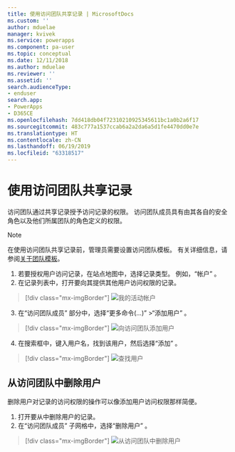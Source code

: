```yaml
---
title: 使用访问团队共享记录 | MicrosoftDocs
ms.custom: ''
author: mduelae
manager: kvivek
ms.service: powerapps
ms.component: pa-user
ms.topic: conceptual
ms.date: 12/11/2018
ms.author: mduelae
ms.reviewer: ''
ms.assetid: ''
search.audienceType:
- enduser
search.app:
- PowerApps
- D365CE
ms.openlocfilehash: 7dd418db04f72310210925345611bc1a0b2a6f17
ms.sourcegitcommit: 483c777a1537ccab6a2a2da6a5d1fe4470dd0e7e
ms.translationtype: HT
ms.contentlocale: zh-CN
ms.lasthandoff: 06/19/2019
ms.locfileid: "63318517"
---
```

# <a name="share-records-using-access-team"></a>使用访问团队共享记录

访问团队通过共享记录授予访问记录的权限。 访问团队成员具有由其各自的安全角色以及他们所属团队的角色定义的权限。 

> [!NOTE]
> 在使用访问团队共享记录前，管理员需要设置访问团队模板。 有关详细信息，请参阅[关于团队模板](https://docs.microsoft.com/previous-versions/dynamicscrm-2016/admins-customizers-dynamics-365/mt812239(v%3dcrm.8))。 

1. 若要授权用户访问记录，在站点地图中，选择记录类型。 例如，“帐户”  。
2. 在记录列表中，打开要向其提供其他用户访问权限的记录。

  > [!div class="mx-imgBorder"]
  > ![我的活动帐户](media/AccessTeam1.png "我的活动帐户")

3. 在“访问团队成员”  部分中，选择“更多命令(…)”   >“添加用户”  。

  > [!div class="mx-imgBorder"]
  > ![向访问团队添加用户](media/AccessTeam2.png "向访问团队添加用户")

 4. 在搜索框中，键入用户名，找到该用户，然后选择“添加”  。
  
  > [!div class="mx-imgBorder"]
  > ![查找用户](media/AccessTeam3.png "查找用户")  
  
 
## <a name="remove-a-user-from-access-teams"></a>从访问团队中删除用户

 删除用户对记录的访问权限的操作可以像添加用户访问权限那样简便。
 
1.  打开要从中删除用户的记录。
2.  在“访问团队成员”  子网格中，选择“删除用户”  。

  > [!div class="mx-imgBorder"]
  > ![从访问团队中删除用户](media/AccessTeam4.png "从访问团队中删除用户")  
  
  
